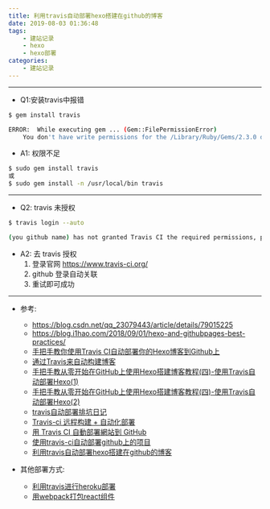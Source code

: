```yaml
---
title: 利用travis自动部署hexo搭建在github的博客
date: 2019-08-03 01:36:48
tags:
    - 建站记录
    - hexo
    - hexo部署
categories:
    - 建站记录
---
```



--- 

- Q1:安装travis中报错

``` bash
$ gem install travis

ERROR:  While executing gem ... (Gem::FilePermissionError)
    You don't have write permissions for the /Library/Ruby/Gems/2.3.0 directory.

```

- A1: 权限不足

``` bash
$ sudo gem install travis
或
$ sudo gem install -n /usr/local/bin travis 
```

---

- Q2: travis 未授权
``` bash
$ travis login --auto

(you github name) has not granted Travis CI the required permissions, please log in via travis-ci.org
```

- A2: 去 travis 授权 
    1. 登录官网  https://www.travis-ci.org/
    2. github 登录自动关联
    3. 重试即可成功

---



- 参考: 
    - https://blog.csdn.net/qq_23079443/article/details/79015225
    - https://blog.i1hao.com/2018/09/01/hexo-and-githubpages-best-practices/
    - [手把手教你使用Travis CI自动部署你的Hexo博客到Github上](https://blog.csdn.net/woblog/article/details/51319364)
    - [通过Travis来自动构建博客](https://www.jianshu.com/p/38ee582bd0ea)
    - [手把手教从零开始在GitHub上使用Hexo搭建博客教程(四)-使用Travis自动部署Hexo(1)](https://www.jianshu.com/p/7f05b452fd3a)
    - [手把手教从零开始在GitHub上使用Hexo搭建博客教程(四)-使用Travis自动部署Hexo(2)](https://www.jianshu.com/p/fff7b3384f46)
    - [travis自动部署排坑日记](https://www.jianshu.com/p/630d75e4697e)
    - [Travis-ci 远程构建 + 自动化部署](https://hacpai.com/article/1534086971693)
    - [用 Travis CI 自動部署網站到 GitHub](https://zespia.tw/blog/2015/01/21/continuous-deployment-to-github-with-travis/)
    - [使用travis-ci自动部署github上的项目](https://www.cnblogs.com/morang/p/7228488.html)
    - [利用travis自动部署hexo搭建在github的博客](https://sabrinaluo.github.io/tech/2015/12/28/travis-github-hexo/)

- 其他部署方式:
    - [利用travis进行heroku部署](https://sabrinaluo.github.io/tech/2016/06/02/travis-heroku/)
    - [用webpack打包react组件](https://sabrinaluo.github.io/tech/2017/08/14/react-component-with-webpack/)
